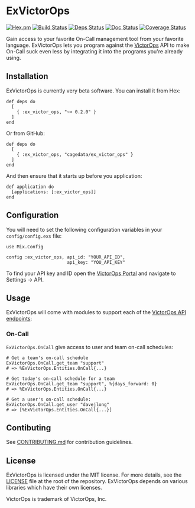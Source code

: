 # ExVictorOps

[![Hex.pm](https://img.shields.io/hexpm/v/ex_victor_ops.svg)](https://hex.pm/packages/ex_victor_ops)
[![Build Status](https://travis-ci.org/cagedata/ex_victor_ops.svg?branch=master)](https://travis-ci.org/cagedata/ex_victor_ops)
[![Deps Status](https://beta.hexfaktor.org/badge/all/github/cagedata/ex_victor_ops.svg)](https://beta.hexfaktor.org/github/cagedata/ex_victor_ops)
[![Doc Status](https://inch-ci.org/github/cagedata/ex_victor_ops.svg?branch=master)](https://inch-ci.org/github/cagedata/ex_victor_ops)
[![Coverage Status](https://coveralls.io/repos/github/cagedata/ex_victor_ops/badge.svg?branch=)](https://coveralls.io/github/cagedata/ex_victor_ops?branch=)


Gain access to your favorite On-Call management tool from your favorite language. ExVictorOps lets
you program against the [VictorOps](http://victorops.com) API to make On-Call suck even less by integrating it into the
programs you're already using.

## Installation

ExVictorOps is currently very beta software. You can install it from Hex:

    def deps do
      [
        { :ex_victor_ops, "~> 0.2.0" }
      ]
    end

Or from GitHub:

    def deps do
      [
        { :ex_victor_ops, "cagedata/ex_victor_ops" }
      ]
    end

And then ensure that it starts up before you application:

    def application do
      [applications: [:ex_victor_ops]]
    end

## Configuration

You will need to set the following configuration variables in your `config/config.exs` file:

    use Mix.Config

    config :ex_victor_ops, api_id: "YOUR_API_ID",
                           api_key: "YOU_API_KEY"

To find your API key and ID open the [VictorOps Portal](https://portal.victorops.com) and navigate to Settings -> API.

## Usage

ExVictorOps will come with modules to support each of the [VictorOps API endpoints](portal.victorops.com/public/api-docs.html):

### On-Call

`ExVictorOps.OnCall` give access to user and team on-call schedules:

    # Get a team's on-call schedule
    ExVictorOps.OnCall.get_team "support"
    # => %ExVictorOps.Entities.OnCall{...}

    # Get today's on-call schedule for a team
    ExVictorOps.OnCall.get_team "support", %{days_forward: 0}
    # => %ExVictorOps.Entities.OnCall{...}

    # Get a user's on-call schedule:
    ExVictorOps.OnCall.get_user "davejlong"
    # => [%ExVictorOps.Entities.OnCall{...}]

## Contibuting

See [CONTRIBUTING.md](CONTIBUTING.MD) for contribution guidelines.

## License

ExVictorOps is licensed under the MIT license. For more details, see the [LICENSE](LICENSE) file at the root of the repository. ExVictorOps depends on various libraries which have their own licenses.

VictorOps is trademark of VictorOps, Inc.
